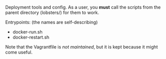 Deployment tools and config. As a user, you **must** call the scripts from the parent directory (lobsters/) for them to work.

Entrypoints: (the names are self-describing)

 * docker-run.sh
 * docker-restart.sh

Note that the Vagrantfile is *not maintained*, but it is kept because it might come useful.
